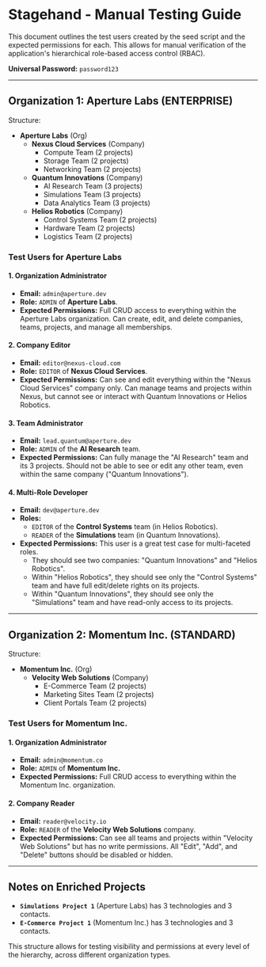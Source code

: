 # Stagehand - Manual Testing Guide

This document outlines the test users created by the seed script and the expected permissions for each. This allows for manual verification of the application's hierarchical role-based access control (RBAC).

**Universal Password:** `password123`

---

## Organization 1: Aperture Labs (ENTERPRISE)

Structure:
- **Aperture Labs** (Org)
  - **Nexus Cloud Services** (Company)
    - Compute Team (2 projects)
    - Storage Team (2 projects)
    - Networking Team (2 projects)
  - **Quantum Innovations** (Company)
    - AI Research Team (3 projects)
    - Simulations Team (3 projects)
    - Data Analytics Team (3 projects)
  - **Helios Robotics** (Company)
    - Control Systems Team (2 projects)
    - Hardware Team (2 projects)
    - Logistics Team (2 projects)

### Test Users for Aperture Labs

#### 1. Organization Administrator
- **Email:** `admin@aperture.dev`
- **Role:** `ADMIN` of **Aperture Labs**.
- **Expected Permissions:** Full CRUD access to everything within the Aperture Labs organization. Can create, edit, and delete companies, teams, projects, and manage all memberships.

#### 2. Company Editor
- **Email:** `editor@nexus-cloud.com`
- **Role:** `EDITOR` of **Nexus Cloud Services**.
- **Expected Permissions:** Can see and edit everything within the "Nexus Cloud Services" company only. Can manage teams and projects within Nexus, but cannot see or interact with Quantum Innovations or Helios Robotics.

#### 3. Team Administrator
- **Email:** `lead.quantum@aperture.dev`
- **Role:** `ADMIN` of the **AI Research** team.
- **Expected Permissions:** Can fully manage the "AI Research" team and its 3 projects. Should not be able to see or edit any other team, even within the same company ("Quantum Innovations").

#### 4. Multi-Role Developer
- **Email:** `dev@aperture.dev`
- **Roles:** 
  - `EDITOR` of the **Control Systems** team (in Helios Robotics).
  - `READER` of the **Simulations** team (in Quantum Innovations).
- **Expected Permissions:** This user is a great test case for multi-faceted roles.
  - They should see two companies: "Quantum Innovations" and "Helios Robotics".
  - Within "Helios Robotics", they should see only the "Control Systems" team and have full edit/delete rights on its projects.
  - Within "Quantum Innovations", they should see only the "Simulations" team and have read-only access to its projects.

---

## Organization 2: Momentum Inc. (STANDARD)

Structure:
- **Momentum Inc.** (Org)
  - **Velocity Web Solutions** (Company)
    - E-Commerce Team (2 projects)
    - Marketing Sites Team (2 projects)
    - Client Portals Team (2 projects)

### Test Users for Momentum Inc.

#### 1. Organization Administrator
- **Email:** `admin@momentum.co`
- **Role:** `ADMIN` of **Momentum Inc.**
- **Expected Permissions:** Full CRUD access to everything within the Momentum Inc. organization.

#### 2. Company Reader
- **Email:** `reader@velocity.io`
- **Role:** `READER` of the **Velocity Web Solutions** company.
- **Expected Permissions:** Can see all teams and projects within "Velocity Web Solutions" but has no write permissions. All "Edit", "Add", and "Delete" buttons should be disabled or hidden.

---
## Notes on Enriched Projects

- **`Simulations Project 1`** (Aperture Labs) has 3 technologies and 3 contacts.
- **`E-Commerce Project 1`** (Momentum Inc.) has 3 technologies and 3 contacts.

This structure allows for testing visibility and permissions at every level of the hierarchy, across different organization types. 